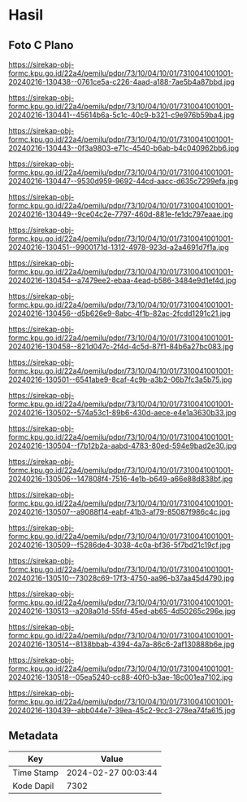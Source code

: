 # Hasil

## Foto C Plano

https://sirekap-obj-formc.kpu.go.id/22a4/pemilu/pdpr/73/10/04/10/01/7310041001001-20240216-130438--0761ce5a-c226-4aad-a188-7ae5b4a87bbd.jpg

https://sirekap-obj-formc.kpu.go.id/22a4/pemilu/pdpr/73/10/04/10/01/7310041001001-20240216-130441--45614b6a-5c1c-40c9-b321-c9e976b59ba4.jpg

https://sirekap-obj-formc.kpu.go.id/22a4/pemilu/pdpr/73/10/04/10/01/7310041001001-20240216-130443--0f3a9803-e71c-4540-b6ab-b4c040962bb6.jpg

https://sirekap-obj-formc.kpu.go.id/22a4/pemilu/pdpr/73/10/04/10/01/7310041001001-20240216-130447--9530d959-9692-44cd-aacc-d635c7299efa.jpg

https://sirekap-obj-formc.kpu.go.id/22a4/pemilu/pdpr/73/10/04/10/01/7310041001001-20240216-130449--9ce04c2e-7797-460d-881e-fe1dc797eaae.jpg

https://sirekap-obj-formc.kpu.go.id/22a4/pemilu/pdpr/73/10/04/10/01/7310041001001-20240216-130451--9900171d-1312-4978-923d-a2a4691d7f1a.jpg

https://sirekap-obj-formc.kpu.go.id/22a4/pemilu/pdpr/73/10/04/10/01/7310041001001-20240216-130454--a7479ee2-ebaa-4ead-b586-3484e9d1ef4d.jpg

https://sirekap-obj-formc.kpu.go.id/22a4/pemilu/pdpr/73/10/04/10/01/7310041001001-20240216-130456--d5b626e9-8abc-4f1b-82ac-2fcdd1291c21.jpg

https://sirekap-obj-formc.kpu.go.id/22a4/pemilu/pdpr/73/10/04/10/01/7310041001001-20240216-130458--821d047c-2f4d-4c5d-87f1-84b6a27bc083.jpg

https://sirekap-obj-formc.kpu.go.id/22a4/pemilu/pdpr/73/10/04/10/01/7310041001001-20240216-130501--6541abe9-8caf-4c9b-a3b2-06b7fc3a5b75.jpg

https://sirekap-obj-formc.kpu.go.id/22a4/pemilu/pdpr/73/10/04/10/01/7310041001001-20240216-130502--574a53c1-89b6-430d-aece-e4e1a3630b33.jpg

https://sirekap-obj-formc.kpu.go.id/22a4/pemilu/pdpr/73/10/04/10/01/7310041001001-20240216-130504--f7b12b2a-aabd-4783-80ed-594e9bad2e30.jpg

https://sirekap-obj-formc.kpu.go.id/22a4/pemilu/pdpr/73/10/04/10/01/7310041001001-20240216-130506--147808f4-7516-4e1b-b649-a66e88d838bf.jpg

https://sirekap-obj-formc.kpu.go.id/22a4/pemilu/pdpr/73/10/04/10/01/7310041001001-20240216-130507--a9088f14-eabf-41b3-af79-85087f986c4c.jpg

https://sirekap-obj-formc.kpu.go.id/22a4/pemilu/pdpr/73/10/04/10/01/7310041001001-20240216-130509--f5286de4-3038-4c0a-bf36-5f7bd21c19cf.jpg

https://sirekap-obj-formc.kpu.go.id/22a4/pemilu/pdpr/73/10/04/10/01/7310041001001-20240216-130510--73028c69-17f3-4750-aa96-b37aa45d4790.jpg

https://sirekap-obj-formc.kpu.go.id/22a4/pemilu/pdpr/73/10/04/10/01/7310041001001-20240216-130513--a208a01d-55fd-45ed-ab65-4d50265c296e.jpg

https://sirekap-obj-formc.kpu.go.id/22a4/pemilu/pdpr/73/10/04/10/01/7310041001001-20240216-130514--8138bbab-4394-4a7a-86c6-2af130888b6e.jpg

https://sirekap-obj-formc.kpu.go.id/22a4/pemilu/pdpr/73/10/04/10/01/7310041001001-20240216-130518--05ea5240-cc88-40f0-b3ae-18c001ea7102.jpg

https://sirekap-obj-formc.kpu.go.id/22a4/pemilu/pdpr/73/10/04/10/01/7310041001001-20240216-130439--abb044e7-39ea-45c2-9cc3-278ea74fa615.jpg


## Metadata

| Key        | Value               |
| ---------- | ------------------- |
| Time Stamp | 2024-02-27 00:03:44 |
| Kode Dapil | 7302                |



